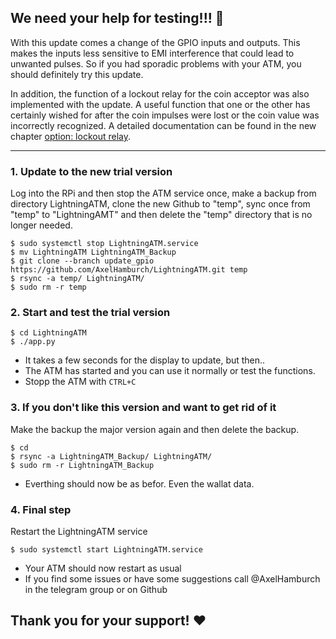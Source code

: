 ## We need your help for testing!!! 🙏

With this update comes a change of the GPIO inputs and outputs. This makes the inputs less sensitive to EMI interference that could lead to unwanted pulses. So if you had sporadic problems with your ATM, you should definitely try this update.

In addition, the function of a lockout relay for the coin acceptor was also implemented with the update. A useful function that one or the other has certainly wished for after the coin impulses were lost or the coin value was incorrectly recognized. A detailed documentation can be found in the new chapter [option: lockout relay](/docs/guide/relay.md).

--- 

### 1. Update to the new trial version

Log into the RPi and then stop the ATM service once, make a backup from directory LightningATM, clone the new Github to "temp", sync once from "temp" to "LightningAMT" and then delete the "temp" directory that is no longer needed.

    $ sudo systemctl stop LightningATM.service
    $ mv LightningATM LightningATM_Backup
    $ git clone --branch update_gpio https://github.com/AxelHamburch/LightningATM.git temp
    $ rsync -a temp/ LightningATM/
    $ sudo rm -r temp

### 2. Start and test the trial version

    $ cd LightningATM
    $ ./app.py

- It takes a few seconds for the display to update, but then..
- The ATM has started and you can use it normally or test the functions.
- Stopp the ATM with `CTRL+C`

### 3. If you don't like this version and want to get rid of it 

Make the backup the major version again and then delete the backup.

    $ cd
    $ rsync -a LightningATM_Backup/ LightningATM/
    $ sudo rm -r LightningATM_Backup

- Everthing should now be as befor. Even the wallat data.

### 4. Final step

Restart the LightningATM service

    $ sudo systemctl start LightningATM.service

- Your ATM should now restart as usual
- If you find some issues or have some suggestions call @AxelHamburch in the telegram group or on Github

## Thank you for your support! ❤️


